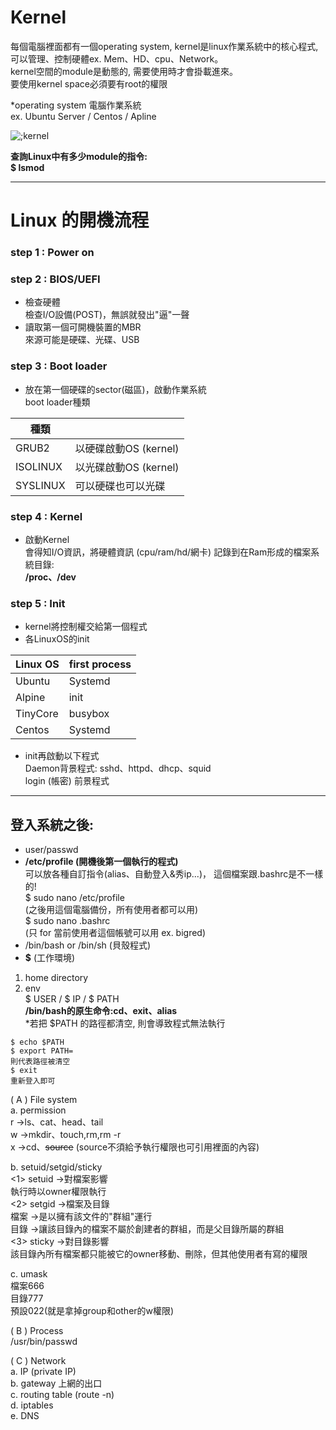 # Kernel  

每個電腦裡面都有一個operating system, 
kernel是linux作業系統中的核心程式, 可以管理、控制硬體ex. Mem、HD、cpu、Network。  
kernel空間的module是動態的, 需要使用時才會掛載進來。  
要使用kernel space必須要有root的權限

*operating system 電腦作業系統  
ex. Ubuntu Server / Centos / Apline  

![;kernel](https://i.imgur.com/w4GpEfg.png)


**查詢Linux中有多少module的指令:  
$ lsmod**

---

# Linux 的開機流程  

### step 1 : Power on  

### step 2 : BIOS/UEFI  

* 檢查硬體  
檢查I/O設備(POST)，無誤就發出"逼"一聲  
* 讀取第一個可開機裝置的MBR  
來源可能是硬碟、光碟、USB  

### step 3 : Boot loader  

* 放在第一個硬碟的sector(磁區)，啟動作業系統  
boot loader種類  

| 種類      |                      |
| -------- | -------------------- |
| GRUB2    | 以硬碟啟動OS (kernel) |
| ISOLINUX | 以光碟啟動OS (kernel) |
| SYSLINUX |  可以硬碟也可以光碟     |

### step 4 : Kernel

* 啟動Kernel  
會得知I/O資訊，將硬體資訊 (cpu/ram/hd/網卡) 記錄到在Ram形成的檔案系統目錄:  
**/proc、/dev**

### step 5 : Init  

* kernel將控制權交給第一個程式
* 各LinuxOS的init



| Linux OS | first process |
| -------- | --------      |
| Ubuntu     |Systemd      |
| Alpine     |    init     |
|TinyCore    |busybox      |
| Centos     | Systemd     |

* init再啟動以下程式  
Daemon背景程式: sshd、httpd、dhcp、squid  
login (帳密) 前景程式	  

---

## 登入系統之後:  
* user/passwd
* **/etc/profile (開機後第一個執行的程式)**  
可以放各種自訂指令(alias、自動登入&秀ip...)，
這個檔案跟.bashrc是不一樣的!  
\$ sudo nano /etc/profile  
(之後用這個電腦備份，所有使用者都可以用)  
\$ sudo nano .bashrc  
(只 for 當前使用者這個帳號可以用 ex. bigred)  
* /bin/bash or /bin/sh (貝殼程式)  
* **$** (工作環境)  
1. home directory  
2. env  
\$ USER / $ IP / $ PATH  
**/bin/bash的原生命令:cd、exit、alias**  
*若把 $PATH 的路徑都清空, 則會導致程式無法執行 
```
$ echo $PATH
$ export PATH=
則代表路徑被清空
$ exit
重新登入即可
```
( A ) File system  
a. permission  
r ->ls、cat、head、tail  
w ->mkdir、touch,rm,rm -r  
x ->cd、~~source~~ (source不須給予執行權限也可引用裡面的內容)

b. setuid/setgid/sticky  
<1> setuid ->對檔案影響  
執行時以owner權限執行  
<2> setgid ->檔案及目錄  
檔案 ->是以擁有該文件的"群組"運行  
目錄 ->讓該目錄內的檔案不屬於創建者的群組，而是父目錄所屬的群組  
<3> sticky ->對目錄影響  
該目錄內所有檔案都只能被它的owner移動、刪除，但其他使用者有寫的權限  

c. umask  
檔案666  
目錄777  
預設022(就是拿掉group和other的w權限)  

( B ) Process  
/usr/bin/passwd  


( C ) Network  
a. IP (private IP)  
b. gateway 上網的出口  
c. routing table (route -n)  
d. iptables  
e. DNS  

